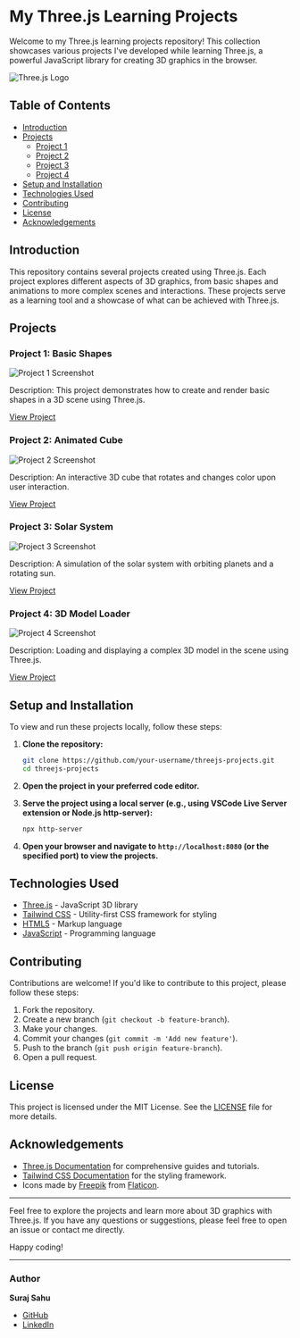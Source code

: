 # My Three.js Learning Projects

Welcome to my Three.js learning projects repository! This collection showcases various projects I've developed while learning Three.js, a powerful JavaScript library for creating 3D graphics in the browser.

![Three.js Logo](https://threejs.org/files/favicon.ico)

## Table of Contents

- [Introduction](#introduction)
- [Projects](#projects)
  - [Project 1](#project-1)
  - [Project 2](#project-2)
  - [Project 3](#project-3)
  - [Project 4](#project-4)
- [Setup and Installation](#setup-and-installation)
- [Technologies Used](#technologies-used)
- [Contributing](#contributing)
- [License](#license)
- [Acknowledgements](#acknowledgements)

## Introduction

This repository contains several projects created using Three.js. Each project explores different aspects of 3D graphics, from basic shapes and animations to more complex scenes and interactions. These projects serve as a learning tool and a showcase of what can be achieved with Three.js.

## Projects

### Project 1: Basic Shapes

![Project 1 Screenshot](path/to/project1-screenshot.png)

Description: This project demonstrates how to create and render basic shapes in a 3D scene using Three.js.

[View Project](project1.html)

### Project 2: Animated Cube

![Project 2 Screenshot](path/to/project2-screenshot.png)

Description: An interactive 3D cube that rotates and changes color upon user interaction.

[View Project](project2.html)

### Project 3: Solar System

![Project 3 Screenshot](path/to/project3-screenshot.png)

Description: A simulation of the solar system with orbiting planets and a rotating sun.

[View Project](project3.html)

### Project 4: 3D Model Loader

![Project 4 Screenshot](path/to/project4-screenshot.png)

Description: Loading and displaying a complex 3D model in the scene using Three.js.

[View Project](project4.html)

## Setup and Installation

To view and run these projects locally, follow these steps:

1. **Clone the repository:**

    ```bash
    git clone https://github.com/your-username/threejs-projects.git
    cd threejs-projects
    ```

2. **Open the project in your preferred code editor.**

3. **Serve the project using a local server (e.g., using VSCode Live Server extension or Node.js http-server):**

    ```bash
    npx http-server
    ```

4. **Open your browser and navigate to `http://localhost:8080` (or the specified port) to view the projects.**

## Technologies Used

- [Three.js](https://threejs.org) - JavaScript 3D library
- [Tailwind CSS](https://tailwindcss.com) - Utility-first CSS framework for styling
- [HTML5](https://developer.mozilla.org/en-US/docs/Web/Guide/HTML/HTML5) - Markup language
- [JavaScript](https://developer.mozilla.org/en-US/docs/Web/JavaScript) - Programming language

## Contributing

Contributions are welcome! If you'd like to contribute to this project, please follow these steps:

1. Fork the repository.
2. Create a new branch (`git checkout -b feature-branch`).
3. Make your changes.
4. Commit your changes (`git commit -m 'Add new feature'`).
5. Push to the branch (`git push origin feature-branch`).
6. Open a pull request.

## License

This project is licensed under the MIT License. See the [LICENSE](LICENSE) file for more details.

## Acknowledgements

- [Three.js Documentation](https://threejs.org/docs/) for comprehensive guides and tutorials.
- [Tailwind CSS Documentation](https://tailwindcss.com/docs) for the styling framework.
- Icons made by [Freepik](https://www.flaticon.com/authors/freepik) from [Flaticon](https://www.flaticon.com/).

---

Feel free to explore the projects and learn more about 3D graphics with Three.js. If you have any questions or suggestions, please feel free to open an issue or contact me directly.

Happy coding!

---

### Author

**Suraj Sahu**

- [GitHub](https://github.com/your-username)
- [LinkedIn](https://www.linkedin.com/in/your-linkedin)

